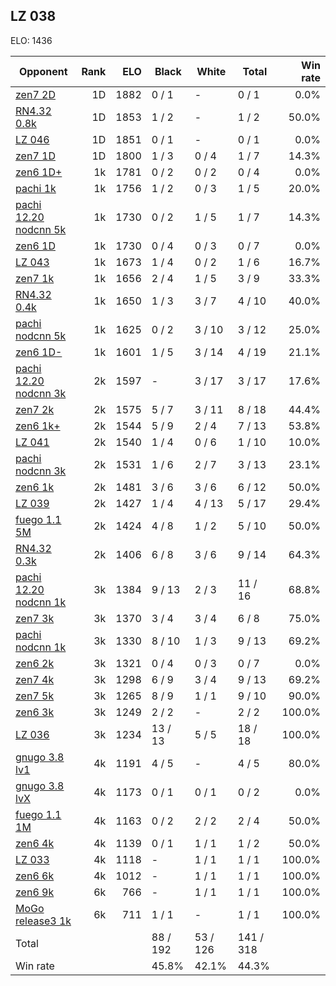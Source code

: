 ## LZ 038 ##

ELO: 1436

Opponent | Rank | ELO | Black | White | Total | Win rate
---------|-----:|----:|-------|-------|-------|-------:
[zen7 2D](zen7%202D.md) | 1D | 1882 | 0 / 1 | - | 0 / 1 | 0.0%
[RN4.32 0.8k](RN4.32%200.8k.md) | 1D | 1853 | 1 / 2 | - | 1 / 2 | 50.0%
[LZ 046](LZ%20046.md) | 1D | 1851 | 0 / 1 | - | 0 / 1 | 0.0%
[zen7 1D](zen7%201D.md) | 1D | 1800 | 1 / 3 | 0 / 4 | 1 / 7 | 14.3%
[zen6 1D+](zen6%201D+.md) | 1k | 1781 | 0 / 2 | 0 / 2 | 0 / 4 | 0.0%
[pachi 1k](pachi%201k.md) | 1k | 1756 | 1 / 2 | 0 / 3 | 1 / 5 | 20.0%
[pachi 12.20 nodcnn 5k](pachi%2012.20%20nodcnn%205k.md) | 1k | 1730 | 0 / 2 | 1 / 5 | 1 / 7 | 14.3%
[zen6 1D](zen6%201D.md) | 1k | 1730 | 0 / 4 | 0 / 3 | 0 / 7 | 0.0%
[LZ 043](LZ%20043.md) | 1k | 1673 | 1 / 4 | 0 / 2 | 1 / 6 | 16.7%
[zen7 1k](zen7%201k.md) | 1k | 1656 | 2 / 4 | 1 / 5 | 3 / 9 | 33.3%
[RN4.32 0.4k](RN4.32%200.4k.md) | 1k | 1650 | 1 / 3 | 3 / 7 | 4 / 10 | 40.0%
[pachi nodcnn 5k](pachi%20nodcnn%205k.md) | 1k | 1625 | 0 / 2 | 3 / 10 | 3 / 12 | 25.0%
[zen6 1D-](zen6%201D-.md) | 1k | 1601 | 1 / 5 | 3 / 14 | 4 / 19 | 21.1%
[pachi 12.20 nodcnn 3k](pachi%2012.20%20nodcnn%203k.md) | 2k | 1597 | - | 3 / 17 | 3 / 17 | 17.6%
[zen7 2k](zen7%202k.md) | 2k | 1575 | 5 / 7 | 3 / 11 | 8 / 18 | 44.4%
[zen6 1k+](zen6%201k+.md) | 2k | 1544 | 5 / 9 | 2 / 4 | 7 / 13 | 53.8%
[LZ 041](LZ%20041.md) | 2k | 1540 | 1 / 4 | 0 / 6 | 1 / 10 | 10.0%
[pachi nodcnn 3k](pachi%20nodcnn%203k.md) | 2k | 1531 | 1 / 6 | 2 / 7 | 3 / 13 | 23.1%
[zen6 1k](zen6%201k.md) | 2k | 1481 | 3 / 6 | 3 / 6 | 6 / 12 | 50.0%
[LZ 039](LZ%20039.md) | 2k | 1427 | 1 / 4 | 4 / 13 | 5 / 17 | 29.4%
[fuego 1.1 5M](fuego%201.1%205M.md) | 2k | 1424 | 4 / 8 | 1 / 2 | 5 / 10 | 50.0%
[RN4.32 0.3k](RN4.32%200.3k.md) | 2k | 1406 | 6 / 8 | 3 / 6 | 9 / 14 | 64.3%
[pachi 12.20 nodcnn 1k](pachi%2012.20%20nodcnn%201k.md) | 3k | 1384 | 9 / 13 | 2 / 3 | 11 / 16 | 68.8%
[zen7 3k](zen7%203k.md) | 3k | 1370 | 3 / 4 | 3 / 4 | 6 / 8 | 75.0%
[pachi nodcnn 1k](pachi%20nodcnn%201k.md) | 3k | 1330 | 8 / 10 | 1 / 3 | 9 / 13 | 69.2%
[zen6 2k](zen6%202k.md) | 3k | 1321 | 0 / 4 | 0 / 3 | 0 / 7 | 0.0%
[zen7 4k](zen7%204k.md) | 3k | 1298 | 6 / 9 | 3 / 4 | 9 / 13 | 69.2%
[zen7 5k](zen7%205k.md) | 3k | 1265 | 8 / 9 | 1 / 1 | 9 / 10 | 90.0%
[zen6 3k](zen6%203k.md) | 3k | 1249 | 2 / 2 | - | 2 / 2 | 100.0%
[LZ 036](LZ%20036.md) | 3k | 1234 | 13 / 13 | 5 / 5 | 18 / 18 | 100.0%
[gnugo 3.8 lv1](gnugo%203.8%20lv1.md) | 4k | 1191 | 4 / 5 | - | 4 / 5 | 80.0%
[gnugo 3.8 lvX](gnugo%203.8%20lvX.md) | 4k | 1173 | 0 / 1 | 0 / 1 | 0 / 2 | 0.0%
[fuego 1.1 1M](fuego%201.1%201M.md) | 4k | 1163 | 0 / 2 | 2 / 2 | 2 / 4 | 50.0%
[zen6 4k](zen6%204k.md) | 4k | 1139 | 0 / 1 | 1 / 1 | 1 / 2 | 50.0%
[LZ 033](LZ%20033.md) | 4k | 1118 | - | 1 / 1 | 1 / 1 | 100.0%
[zen6 6k](zen6%206k.md) | 4k | 1012 | - | 1 / 1 | 1 / 1 | 100.0%
[zen6 9k](zen6%209k.md) | 6k | 766 | - | 1 / 1 | 1 / 1 | 100.0%
[MoGo release3 1k](MoGo%20release3%201k.md) | 6k | 711 | 1 / 1 | - | 1 / 1 | 100.0%
Total | | | 88 / 192 | 53 / 126 | 141 / 318 | 
Win rate| | | 45.8% | 42.1% | 44.3% | 

